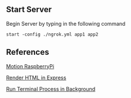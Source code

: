 ## Start Server
Begin Server by typing in the following command
```
start -config ./ngrok.yml app1 app2
```

## References
[Motion RaspberryPi](https://gist.github.com/endolith/2052778)

[Render HTML in Express](https://codeforgeek.com/render-html-file-expressjs/)

[Run Terminal Process in Background](https://askubuntu.com/questions/106351/running-programs-in-the-background-from-terminal)